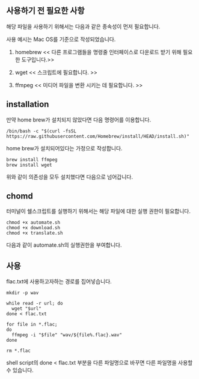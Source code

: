 ## 사용하기 전 필요한 사항

해당 파일을 사용하기 위해서는 다음과 같은 종속성이 먼저 필요합니다.

사용 예시는 Mac OS를 기준으로 작성되었습니다.


1. homebrew << 다른 프로그램들을 명령줄 인터페이스로 다운로드 받기 위해 필요한 도구입니다.>>

2. wget << 스크립트에 필요합니다. >>

3. ffmpeg << 미디어 파일을 변환 시키는 데 필요합니다. >>



## installation

만약 home brew가 설치되지 않았다면 다음 명령어를 이용합니다.

```
/bin/bash -c "$(curl -fsSL https://raw.githubusercontent.com/Homebrew/install/HEAD/install.sh)"
```

home brew가 설치되어있다는 가정으로 작성합니다.

```
brew install ffmpeg
brew install wget

```


위와 같이 의존성을 모두 설치했다면 다음으로 넘어갑니다.

## chomd

터미널이 쉘스크립트를 실행하기 위해서는 해당 파일에 대한 실행 권한이 필요합니다.

```
chmod +x automate.sh
chmod +x download.sh
chmod +x translate.sh
```

다음과 같이 automate.sh의 실행권한을 부여합니다.

## 사용

flac.txt에 사용하고자하는 경로를 집어넣습니다.



```
mkdir -p wav

while read -r url; do
  wget "$url"
done < flac.txt

for file in *.flac;
do
  ffmpeg -i "$file" "wav/${file%.flac}.wav"
done

rm *.flac
```

shell script의 done < flac.txt 부분을 다른 파일명으로 바꾸면 다른 파일명을 사용할 수 있습니다.

